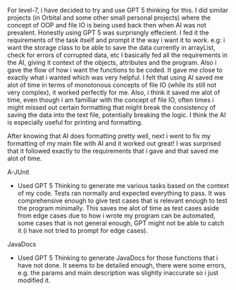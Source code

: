 For level-7, i have decided to try and use GPT 5 thinking for this. I did similar projects (in Orbital and some other small personal projects) where the concept of OOP and file IO is being used back then when AI was not prevalent. Honestly using GPT 5 was surprisngly effecient. I fed it the requirements of the task itself and prompt it the way i want it to work. e.g: i want the storage class to be able to save the data currently in arrayList<Task>, check for errors of corrupted data, etc I basically fed all the requirements in the AI, giving it context of the objects, attributes and the program. Also i gave the flow of how i want the functions to be coded. It gave me close to exactly what i wanted which was very helpful. I felt that using AI saved me alot of time in terms of monotonous concepts of file IO (while its still not very complex), it worked perfectly for me. Also, i think it saved me alot of time, even though i am familliar with the concept of file IO, often times i might missed out certain formatting that might break the consistency of saving the data into the text file, potentially breaking the logic. I think the AI is especially useful for printing and formatting.  

After knowing that AI does formatting pretty well, next i went to fix my formatting of my main file with AI and it worked out great! I was surprised that it followed exactly to the requirements that i gave and that saved me alot of time. 

A-JUnit
- Used GPT 5 Thinking to generate me various tasks based on the context of my code. Tests ran normally and expected everything to pass. It was comprehensive enough to give test cases that is relevant enough to test the program minimally. This saves me alot of time as test cases aside from edge cases due to how i wrote my program can be automated, some cases that is not general enough, GPT might not be able to catch it (i have not tried to prompt for edge cases).

JavaDocs
- Used GPT 5 Thinking to generate JavaDocs for those functions that i have not done. It seems to be detailed enough, there were some errors, e.g. the params and main description was slightly inaccurate so i just modified it.